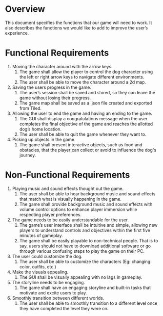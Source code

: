 # Overview
This document specifies the functions that our game will need to work. It also describes the functions we would like to add to improve the user’s experience.

# Functional Requirements
1. Moving the character around with the arrow keys.
   1. The game shall allow the player to control the dog character using the left or right arrow keys to navigate different environments.
   2. The user shall be able to move the character around a 2d map.
2. Saving the users progress in the game.
   1. The user’s session shall be saved and stored, so they can leave the game without losing their progress.
   2. The game map shall be saved as a .json file created and exported from Tiled.
3. Allowing the user to end the game and having an ending to the game.
   1. The GUI shall display a congratulations message when the user completes the final objective of the game and reaches the allotted dog’s home location.
   2. The user shall be able to quit the game whenever they want to.
4. Picking up objects in the game.
   1. The game shall present interactive objects, such as food and obstacles, that the player can collect or avoid to influence the dog's journey.

# Non-Functional Requirements
1. Playing music and sound effects thought out the game.
   1. The user shall be able to hear background music and sound effects that match what is visually happening in the game.
   2. The game shall provide background music and sound effects with volume control options to enhance player immersion while respecting player preferences.
2. The game needs to be easily understandable for the user.
   1. The game’s user interface shall be intuitive and simple, allowing new players to understand controls and objectives within the first five minutes of gameplay.
   2. The game shall be easily playable to non-technical people. That is to say, users should not have to download additional software or go through various confusing steps to play the game on their PC.
3. The user could customize the dog.
   1. The user shall be able to customize the characters (Eg: changing color, outfits, etc.)
4. Make the visuals appealing.
   1. The GUI shall be visually appealing with no lags in gameplay. 
5. The storyline needs to be engaging.
   1. The game shall have an engaging storyline and built-in tasks that motivate and excite users to play. 
6. Smoothly transition between different worlds.
   1. The user shall be able to smoothly transition to a different level once they have completed the level they were on.
